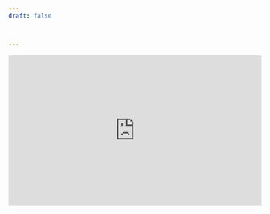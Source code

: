 ```yaml
---
draft: false



---
```




<iframe
  src="https://datastudio.google.com/embed/reporting/31e8b262-2d18-48a9-8483-d0a3b9ed7abf/page/1M"
  style="width:100%; height:300px";
 frameborder="0"; allowfullscreen=true;></iframe>
